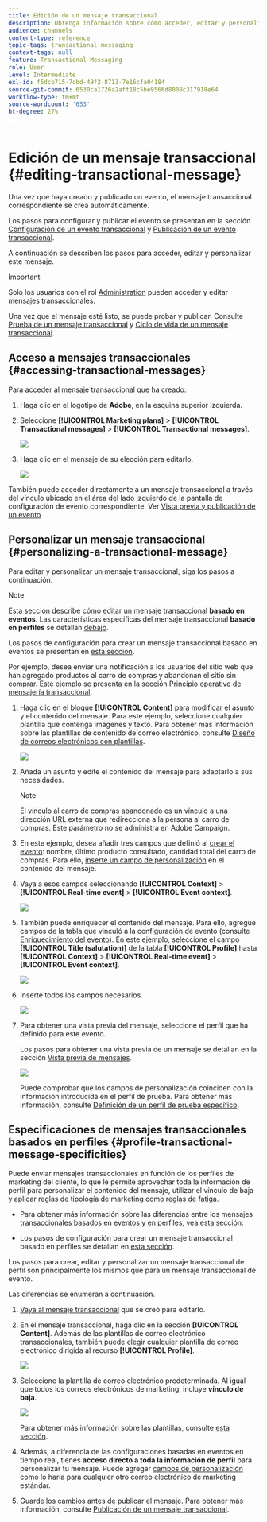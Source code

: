 ```yaml
---
title: Edición de un mensaje transaccional
description: Obtenga información sobre cómo acceder, editar y personalizar un mensaje transaccional.
audience: channels
content-type: reference
topic-tags: transactional-messaging
context-tags: null
feature: Transactional Messaging
role: User
level: Intermediate
exl-id: f5dcb715-7cbd-49f2-8713-7e16cfa04184
source-git-commit: 6530ca1726a2aff18c5be9566d8008c317918e64
workflow-type: tm+mt
source-wordcount: '653'
ht-degree: 27%

---
```


# Edición de un mensaje transaccional {#editing-transactional-message}

Una vez que haya creado y publicado un evento<!--(the cart abandonment example as explained in [this section](../../channels/using/getting-started-with-transactional-msg.md#transactional-messaging-operating-principle))-->, el mensaje transaccional correspondiente se crea automáticamente.

Los pasos para configurar y publicar el evento se presentan en la sección [Configuración de un evento transaccional](../../channels/using/configuring-transactional-event.md) y [Publicación de un evento transaccional](../../channels/using/publishing-transactional-event.md).

A continuación se describen los pasos para acceder, editar y personalizar este mensaje.

>[!IMPORTANT]
>
>Solo los usuarios con el rol [Administration](../../administration/using/users-management.md#functional-administrators) pueden acceder y editar mensajes transaccionales.

Una vez que el mensaje esté listo, se puede probar y publicar. Consulte [Prueba de un mensaje transaccional](../../channels/using/testing-transactional-message.md) y [Ciclo de vida de un mensaje transaccional](../../channels/using/publishing-transactional-message.md).

## Acceso a mensajes transaccionales {#accessing-transactional-messages}

Para acceder al mensaje transaccional que ha creado:

1. Haga clic en el logotipo de **Adobe**, en la esquina superior izquierda.
1. Seleccione **[!UICONTROL Marketing plans]** > **[!UICONTROL Transactional messages]** > **[!UICONTROL Transactional messages]**.

   ![](assets/message-center_4.png)

1. Haga clic en el mensaje de su elección para editarlo.

   ![](assets/message-center_message-board.png)

También puede acceder directamente a un mensaje transaccional a través del vínculo ubicado en el área del lado izquierdo de la pantalla de configuración de evento correspondiente. Ver [Vista previa y publicación de un evento](../../channels/using/publishing-transactional-event.md#previewing-and-publishing-the-event)

## Personalizar un mensaje transaccional {#personalizing-a-transactional-message}

Para editar y personalizar un mensaje transaccional, siga los pasos a continuación.

>[!NOTE]
>
>Esta sección describe cómo editar un mensaje transaccional **basado en eventos**. Las características específicas del mensaje transaccional **basado en perfiles** se detallan [debajo](#profile-transactional-message-specificities).
>
>Los pasos de configuración para crear un mensaje transaccional basado en eventos se presentan en [esta sección](../../channels/using/configuring-transactional-event.md#event-based-transactional-messages).

Por ejemplo, desea enviar una notificación a los usuarios del sitio web que han agregado productos al carro de compras y abandonan el sitio sin comprar. Este ejemplo se presenta en la sección [Principio operativo de mensajería transaccional](../../channels/using/getting-started-with-transactional-msg.md#transactional-messaging-operating-principle).

1. Haga clic en el bloque **[!UICONTROL Content]** para modificar el asunto y el contenido del mensaje. Para este ejemplo, seleccione cualquier plantilla que contenga imágenes y texto. Para obtener más información sobre las plantillas de contenido de correo electrónico, consulte [Diseño de correos electrónicos con plantillas](../../designing/using/using-reusable-content.md#designing-templates).

   ![](assets/message-center_6.png)

1. Añada un asunto y edite el contenido del mensaje para adaptarlo a sus necesidades.

   >[!NOTE]
   >
   >El vínculo al carro de compras abandonado es un vínculo a una dirección URL externa que redirecciona a la persona al carro de compras. Este parámetro no se administra en Adobe Campaign.

1. En este ejemplo, desea añadir tres campos que definió al [crear el evento](../../channels/using/configuring-transactional-event.md): nombre, último producto consultado, cantidad total del carro de compras. Para ello, [inserte un campo de personalización](../../designing/using/personalization.md#inserting-a-personalization-field) en el contenido del mensaje.

1. Vaya a esos campos seleccionando **[!UICONTROL Context]** > **[!UICONTROL Real-time event]** > **[!UICONTROL Event context]**.

   ![](assets/message-center_7.png)

1. También puede enriquecer el contenido del mensaje. Para ello, agregue campos de la tabla que vinculó a la configuración de evento (consulte [Enriquecimiento del evento](../../channels/using/configuring-transactional-event.md#enriching-the-transactional-message-content)). En este ejemplo, seleccione el campo **[!UICONTROL Title (salutation)]** de la tabla **[!UICONTROL Profile]** hasta **[!UICONTROL Context]** > **[!UICONTROL Real-time event]** > **[!UICONTROL Event context]**.

   ![](assets/message-center_7-enrichment.png)

1. Inserte todos los campos necesarios.

   ![](assets/message-center_8.png)

1. Para obtener una vista previa del mensaje, seleccione el perfil que ha definido para este evento.

   Los pasos para obtener una vista previa de un mensaje se detallan en la sección [Vista previa de mensajes](../../sending/using/previewing-messages.md).

   ![](assets/message-center_9.png)

   Puede comprobar que los campos de personalización coinciden con la información introducida en el perfil de prueba. Para obtener más información, consulte [Definición de un perfil de prueba específico](../../channels/using/testing-transactional-message.md#defining-specific-test-profile).

<!--## Using product listings in a transactional message {#using-product-listings-in-a-transactional-message}

When editing the content of a transactional email, you can create product listings referencing one or more data collections. For example, in a cart abandonment email, you can include a list of all products that were in the users' carts when they left your website, with an image, the price, and a link to each product.

>[!IMPORTANT]
>
>Product listings are only available for the email channel, when editing transactional email content through the [Email Designer](../../designing/using/designing-content-in-adobe-campaign.md#email-designer-interface) interface.

To add a list of abandoned products in a transactional message, follow the steps below.

You can also watch [this set of videos](https://experienceleague.adobe.com/docs/campaign-standard-learn/tutorials/designing-content/product-listings-in-transactional-email.html#configure-product-listings-in-transactional-emails) explaining the steps that are required to configure product listings in a transactional email.

>[!NOTE]
>
>Adobe Campaign does not support nested product listings, meaning that you cannot include a product listing inside another one.

### Defining a product listing {#defining-a-product-listing}

Before being able to use a product listing in a transactional message, you need to define at the event level the list of products and the fields for each product of the list you want to display. For more on this, see [Defining data collections](../../channels/using/configuring-transactional-event.md#defining-data-collections).

1. In the transactional message, click the **[!UICONTROL Content]** block to modify the email content.
1. Drag and drop a structure component to the workspace. For more on this, see [Defining the email structure](../../designing/using/designing-from-scratch.md#defining-the-email-structure).

   For example, select a one-column structure component and add a text component, an image component and a button component. For more on this, see [Using content components](../../designing/using/designing-from-scratch.md#about-content-components).

1. Select the structure component you just created and click the **[!UICONTROL Enable product listing]** icon from the contextual toolbar.

   ![](assets/message-center_loop_create.png)

   The structure component is highlighted with an orange frame and the **[!UICONTROL Product listing]** settings are displayed in the left palette.

   ![](assets/message-center_loop_palette.png)

1. Select how the elements of the collection will be displayed:

    * **[!UICONTROL Row]**: horizontally, meaning each element on one row under the other.
    * **[!UICONTROL Column]**: vertically, meaning each element next to the other on the same row.

   >[!NOTE]
   >
   >The **[!UICONTROL Column]** option is only available when using a multicolumn structure component ( **[!UICONTROL 2:2 column]**, **[!UICONTROL 3:3 column]** and **[!UICONTROL 4:4 column]** ). When editing the product listing, only fill in the first column: the other columns will not be taken into account. For more on selecting structure components, see [Defining the email structure](../../designing/using/designing-from-scratch.md#defining-the-email-structure).

1. Select the data collection you created when configuring the event related to the transactional message. You can find it under the **[!UICONTROL Context]** > **[!UICONTROL Real-time event]** > **[!UICONTROL Event context]** node.

   ![](assets/message-center_loop_selection.png)

   For more on configuring the event, see [Defining data collections](../../channels/using/configuring-transactional-event.md#defining-data-collections).

1. Use the **[!UICONTROL First item]** drop-down list to select which element will start the list displayed in the email.

   For example, if you select 2, the first item of the collection will not be displayed in the email. The product listing will start on the second item.

1. Select the maximum number of items to display in the list.

   >[!NOTE]
   >
   >If you want the elements of your list to be displayed vertically ( **[!UICONTROL Column]** ), the maximum number of items is limited according to the selected structure component (2, 3 or 4 columns). For more on selecting structure components, see [Editing the email structure](../../designing/using/designing-from-scratch.md#defining-the-email-structure).

### Populating the product listing {#populating-the-product-listing}

To display a list of products coming from the event linked to the transactional email, follow the steps below.

For more on creating a collection and related fields when configuring the event, see [Defining data collections](../../channels/using/configuring-transactional-event.md#defining-data-collections).

1. Select the image component you inserted, select **[!UICONTROL Enable personalization]** and click the pencil in the Settings pane.

   ![](assets/message-center_loop_image.png)

1. Select **[!UICONTROL Add personalization field]** in the **[!UICONTROL Image source URL]** window that opens.

   From the **[!UICONTROL Context]** > **[!UICONTROL Real-time event]** > **[!UICONTROL Event context]** node, open the node corresponding to the collection that you created (here **[!UICONTROL Product list]** ) and select the image field that you defined (here **[!UICONTROL Product image]** ). Click **[!UICONTROL Save]**.

   ![](assets/message-center_loop_product-image.png)

   The personalization field that you selected is now displayed in the Settings pane.

1. At the desired position, select **[!UICONTROL Insert personalization field]** from the contextual toolbar.

   ![](assets/message-center_loop_product.png)

1. From the **[!UICONTROL Context]** > **[!UICONTROL Real-time event]** > **[!UICONTROL Event context]** node, open the node corresponding to the collection that you created (here **[!UICONTROL Product list]** ) and select the field that you created (here **[!UICONTROL Product name]** ). Click **[!UICONTROL Confirm]**.

   ![](assets/message-center_loop_product_node.png)

   The personalization field that you selected is now displayed at the desired position in the email content.

1. Proceed similarly to insert the price.
1. Select some text and select **[!UICONTROL Insert link]** from the contextual toolbar.

   ![](assets/message-center_loop_link_insert.png)

1. Select **[!UICONTROL Add personalization field]** in the **[!UICONTROL Insert link]** window that opens.

   From the **[!UICONTROL Context]** > **[!UICONTROL Real-time event]** > **[!UICONTROL Event context]** node, open the node corresponding to the collection that you created (here **[!UICONTROL Product list]** ) and select the URL field that you created (here **[!UICONTROL Product URL]** ). Click **[!UICONTROL Save]**.

   >[!IMPORTANT]
   >
   >For security reasons, make sure you insert the personalization field inside a link starting with a proper static domain name.

   ![](assets/message-center_loop_link_select.png)

   The personalization field that you selected is now displayed in the Settings pane.

1. Select the structure component on which the product listing is applied and select **[!UICONTROL Show fallback]** to define a default content.

   ![](assets/message-center_loop_fallback_show.png)

1. Drag one or more content components and edit them as needed.

   ![](assets/message-center_loop_fallback.png)

   The fallback content will be displayed if the collection is empty when the event is triggered, for example if a customer has nothing in his cart.

1. From the Settings pane, edit the styles for the product listing. For more on this, see [Managing email styles](../../designing/using/styles.md).
1. Preview the email using a test profile linked to the relevant transactional event and for which you defined collection data. For example, add the following information in the **[!UICONTROL Event data]** section for the test profile you want to use:

   ![](assets/message-center_loop_test-profile_payload.png)

   For more on defining a test profile in a transactional message, see [this section](../../channels/using/testing-transactional-message.md#defining-specific-test-profile).-->

## Especificaciones de mensajes transaccionales basados en perfiles {#profile-transactional-message-specificities}

Puede enviar mensajes transaccionales en función de los perfiles de marketing del cliente, lo que le permite aprovechar toda la información de perfil para personalizar el contenido del mensaje, utilizar el vínculo de baja y aplicar reglas de tipología de marketing como [reglas de fatiga](../../sending/using/fatigue-rules.md).

* Para obtener más información sobre las diferencias entre los mensajes transaccionales basados en eventos y en perfiles, vea [esta sección](../../channels/using/getting-started-with-transactional-msg.md#transactional-message-types).

* Los pasos de configuración para crear un mensaje transaccional basado en perfiles se detallan en [esta sección](../../channels/using/configuring-transactional-event.md#profile-based-transactional-messages).

Los pasos para crear, editar y personalizar un mensaje transaccional de perfil son principalmente los mismos que para un mensaje transaccional de evento.

Las diferencias se enumeran a continuación.

1. [Vaya al mensaje transaccional](#accessing-transactional-messages) que se creó para editarlo.
1. En el mensaje transaccional, haga clic en la sección **[!UICONTROL Content]**. Además de las plantillas de correo electrónico transaccionales, también puede elegir cualquier plantilla de correo electrónico dirigida al recurso **[!UICONTROL Profile]**.

   ![](assets/message-center_marketing_templates.png)

1. Seleccione la plantilla de correo electrónico predeterminada. Al igual que todos los correos electrónicos de marketing, incluye **vínculo de baja**.

   ![](assets/message-center_marketing_perso_unsubscription.png)

   Para obtener más información sobre las plantillas, consulte [esta sección](../../designing/using/using-reusable-content.md#content-templates).

1. Además, a diferencia de las configuraciones basadas en eventos en tiempo real, tienes **acceso directo a toda la información de perfil** para personalizar tu mensaje. Puede agregar [campos de personalización](../../designing/using/personalization.md#inserting-a-personalization-field) como lo haría para cualquier otro correo electrónico de marketing estándar.

1. Guarde los cambios antes de publicar el mensaje. Para obtener más información, consulte [Publicación de un mensaje transaccional](../../channels/using/publishing-transactional-message.md#publishing-a-transactional-message).

<!--### Monitoring a profile transactional message delivery {#monitoring-a-profile-transactional-message-delivery}

Once the message is published and your site integration is done, you can monitor the delivery.

1. To view the message delivery log, click the icon at the bottom right of the **[!UICONTROL Deployment]** block.

1. Click the **[!UICONTROL Execution list]** tab.

   ![](assets/message-center_execution_tab.png)

1. Select the latest execution delivery.

   An **execution delivery** is a non-actionable and non-functional technical message created once a month for each transactional message, and each time a transactional message is edited and published again

1. Select the **[!UICONTROL Sending logs]** tab. In the **[!UICONTROL Status]** column, **[!UICONTROL Sent]** indicates that a profile has opted in.

   ![](assets/message-center_marketing_sending_logs.png)

1. Select the **[!UICONTROL Exclusions logs]** tab to view recipients who have been excluded from the message target, such as addresses on denylist.

   ![](assets/message-center_marketing_exclusion_logs.png)

>[!NOTE]
>
>For more information on accessing and using the logs, see [Monitoring a delivery](../../sending/using/monitoring-a-delivery.md).

For any profile that has opted out, the **[!UICONTROL Address on denylist]** typology rule excluded the corresponding recipient.

This rule is part of a specific typology that applies to all transactional messages based on the **[!UICONTROL Profile]** table.

![](assets/message-center_marketing_typology.png)

**Related topics**:

* [Integrate the event triggering](../../channels/using/getting-started-with-transactional-msg.md#integrate-event-trigger)
* [About typologies and typology rules](../../sending/using/about-typology-rules.md)-->
